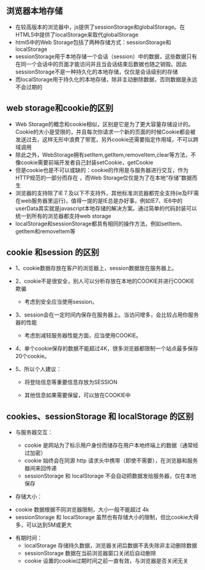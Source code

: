 ## 浏览器本地存储

- 在较高版本的浏览器中，js提供了sessionStorage和globalStorage。在HTML5中提供了localStorage来取代globalStorage
- html5中的Web Storage包括了两种存储方式：sessionStorage和localStorage
- sessionStorage用于本地存储一个会话（session）中的数据，这些数据只有在同一个会话中的页面才能访问并且当会话结束后数据也随之销毁。因此sessionStorage不是一种持久化的本地存储，仅仅是会话级别的存储
- 而localStorage用于持久化的本地存储，除非主动删除数据，否则数据是永远不会过期的

## web storage和cookie的区别

- Web Storage的概念和cookie相似，区别是它是为了更大容量存储设计的。Cookie的大小是受限的，并且每次你请求一个新的页面的时候Cookie都会被发送过去，这样无形中浪费了带宽，另外cookie还需要指定作用域，不可以跨域调用
- 除此之外，WebStorage拥有setItem,getItem,removeItem,clear等方法，不像cookie需要前端开发者自己封装setCookie，getCookie
- 但是cookie也是不可以或缺的：cookie的作用是与服务器进行交互，作为HTTP规范的一部分而存在 ，而Web Storage仅仅是为了在本地“存储”数据而生
- 浏览器的支持除了IE７及以下不支持外，其他标准浏览器都完全支持(ie及FF需在web服务器里运行)，值得一提的是IE总是办好事，例如IE7、IE6中的userData其实就是javascript本地存储的解决方案。通过简单的代码封装可以统一到所有的浏览器都支持web storage
- localStorage和sessionStorage都具有相同的操作方法，例如setItem、getItem和removeItem等

## cookie 和session 的区别

- 1、cookie数据存放在客户的浏览器上，session数据放在服务器上。

- 2、cookie不是很安全，别人可以分析存放在本地的COOKIE并进行COOKIE欺骗

    - 考虑到安全应当使用session。

- 3、session会在一定时间内保存在服务器上。当访问增多，会比较占用你服务器的性能

    - 考虑到减轻服务器性能方面，应当使用COOKIE。

- 4、单个cookie保存的数据不能超过4K，很多浏览器都限制一个站点最多保存20个cookie。

- 5、所以个人建议：

    - 将登陆信息等重要信息存放为SESSION

    - 其他信息如果需要保留，可以放在COOKIE中
    
## cookies、sessionStorage 和 localStorage 的区别

* 与服务器交互：
  - cookie 是网站为了标示用户身份而储存在用户本地终端上的数据（通常经过加密）
  - cookie 始终会在同源 http 请求头中携带（即使不需要），在浏览器和服务器间来回传递
  - sessionStorage 和 localStorage 不会自动把数据发给服务器，仅在本地保存
  
 * 存储大小：
 
  - cookie 数据根据不同浏览器限制，大小一般不能超过 4k
  - sessionStorage 和 localStorage 虽然也有存储大小的限制，但比cookie大得多，可以达到5M或更大
  
* 有期时间：
    - localStorage    存储持久数据，浏览器关闭后数据不丢失除非主动删除数据
    - sessionStorage  数据在当前浏览器窗口关闭后自动删除
    - cookie           设置的cookie过期时间之前一直有效，与浏览器是否关闭无关